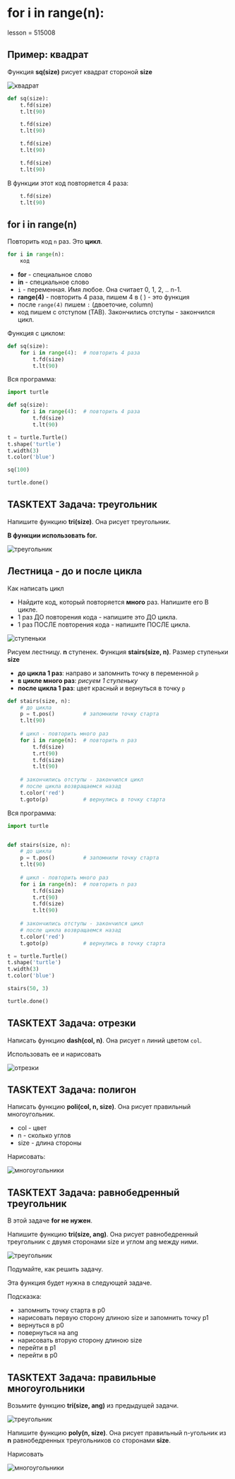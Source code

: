 # for i in range(n):

lesson = 515008

## Пример: квадрат

Функция **sq(size)** рисует квадрат стороной **size**

![квадрат](https://stepik.org/media/attachments/lesson/479598/01_sq.png)

```python
def sq(size):
    t.fd(size)  
    t.lt(90)

    t.fd(size)  
    t.lt(90)

    t.fd(size)  
    t.lt(90)

    t.fd(size)  
    t.lt(90)
```

В функции этот код повторяется 4 раза:

```python
    t.fd(size)  
    t.lt(90)
```

## for i in range(n)

Повторить код `n` раз. Это **цикл**.

```python
for i in range(n):
    код
```

* **for** - специальное слово
* **in** - специальное слово
* `i` - переменная. Имя любое. Она считает 0, 1, 2, .. n-1.
* **range(4)** - повторить 4 раза, пишем 4 в ( ) - это функция
* после `range(4)` пишем `:` (двоеточие, column)
* код пишем с отступом (TAB). Закончились отступы - закончился цикл.

Функция с циклом:
```python
def sq(size):
    for i in range(4):  # повторить 4 раза
        t.fd(size)  
        t.lt(90)
```

Вся программа:
```python
import turtle

def sq(size):
    for i in range(4):  # повторить 4 раза
        t.fd(size)  
        t.lt(90)

t = turtle.Turtle()
t.shape('turtle')
t.width(3)
t.color('blue')

sq(100)

turtle.done()
```

## TASKTEXT Задача: треугольник

Напишите функцию **tri(size)**. Она рисует треугольник. 

**В функции использовать for.**

![треугольник](https://stepik.org/media/attachments/lesson/479598/01_tri.png)

## Лестница - до и после цикла

Как написать цикл

* Найдите код, который повторяется **много** раз. Напишите его В цикле.
* 1 раз ДО повторения кода  - напишите это ДО цикла.
* 1 раз ПОСЛЕ повторения кода - напишите ПОСЛЕ цикла.

![ступеньки](https://stepik.org/media/attachments/lesson/479598/02_stairs.png)

Рисуем лестницу. **n** ступенек. Функция **stairs(size, n)**. Размер ступеньки **size**

* **до цикла 1 раз**: направо и запомнить точку в переменной `p`
* **в цикле много раз**: *рисуем 1 ступеньку*
* **после цикла 1 раз**: цвет красный и вернуться в точку `p`

```python
def stairs(size, n):
    # до цикла 
    p = t.pos()         # запомнили точку старта
    t.lt(90)
    
    # цикл - повторить много раз
    for i in range(n):  # повторить n раз
        t.fd(size)  
        t.rt(90)
        t.fd(size)  
        t.lt(90)
        
    # закончились отступы - закончился цикл
    # после цикла возвращаемся назад
    t.color('red')
    t.goto(p)           # вернулись в точку старта
```

Вся программа:
```python
import turtle


def stairs(size, n):
    # до цикла 
    p = t.pos()         # запомнили точку старта
    t.lt(90)
    
    # цикл - повторить много раз
    for i in range(n):  # повторить n раз
        t.fd(size)  
        t.rt(90)
        t.fd(size)  
        t.lt(90)
        
    # закончились отступы - закончился цикл
    # после цикла возвращаемся назад
    t.color('red')
    t.goto(p)           # вернулись в точку старта

t = turtle.Turtle()
t.shape('turtle')
t.width(3)
t.color('blue')

stairs(50, 3)

turtle.done()
```

## TASKTEXT Задача: отрезки

Написать функцию **dash(col, n)**. Она рисует `n` линий цветом `col`.

Использовать ее и нарисовать

![отрезки](https://stepik.org/media/attachments/lesson/479598/fdash.png)

## TASKTEXT Задача: полигон

Написать функцию **poli(col, n, size)**. Она рисует правильный многоугольник. 

* col - цвет
* n - сколько углов
* size - длина стороны

Нарисовать:

![многоугольники](https://stepik.org/media/attachments/lesson/479598/spoly.png)

## TASKTEXT Задача: равнобедренный треугольник

В этой задаче **for не нужен**.

Напишите функцию **tri(size, ang)**. Она рисует равнобедренный треугольник с двумя сторонами size и углом ang между ними.

![треугольник](https://stepik.org/media/attachments/lesson/479598/tr20.png)

Подумайте, как решить задачу.

Эта функция будет нужна в следующей задаче.

Подсказка:

* запомнить точку старта в p0
* нарисовать первую сторону длиною size и запомнить точку p1
* вернуться в p0
* повернуться на ang
* нарисовать вторую сторону длиною size
* перейти в p1
* перейти в p0

## TASKTEXT Задача: правильные многоугольники

Возьмите функцию **tri(size, ang)** из предыдущей задачи.

![треугольник](https://stepik.org/media/attachments/lesson/479598/tr20.png)

Напишите функцию **poly(n, size)**. Она рисует правильный n-угольник из **n** равнобедренных треугольников со сторонами **size**.

Нарисовать

![многоугольники](https://stepik.org/media/attachments/lesson/479598/for3.png)
